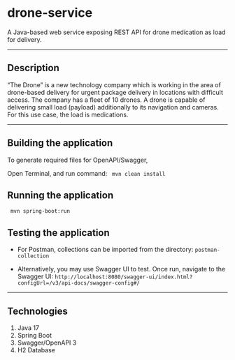 # drone-service
A Java-based web service exposing REST API for drone medication as load for delivery.

---

## Description
“The Drone” is a new technology company which is working in the area of drone-based delivery for
urgent package delivery in locations with difficult access. The company has a fleet of 10 drones. A
drone is capable of delivering small load (payload) additionally to its navigation and cameras.
For this use case, the load is medications.

---

## Building the application

To generate required files for OpenAPI/Swagger,

Open Terminal, and run command:
`` 
mvn clean install
``

## Running the application

`` 
mvn spring-boot:run
``

## Testing the application

* For Postman, collections can be imported from the directory:
`postman-collection`

* Alternatively, you may use Swagger UI to test. Once run, navigate to the Swagger UI:
`http://localhost:8080/swagger-ui/index.html?configUrl=/v3/api-docs/swagger-config#/`

---

## Technologies
1. Java 17
2. Spring Boot
3. Swagger/OpenAPI 3
4. H2 Database

